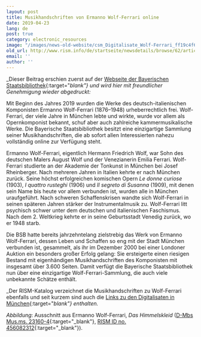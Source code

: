 ```yaml
---
layout: post
title: Musikhandschriften von Ermanno Wolf-Ferrari online
date: 2019-04-23
lang: de
post: true
category: electronic_resources
image: "/images/news-old-website/csm_Digitalisate_Wolf-Ferrari_ff19c4f675.png"
old_url: http://www.rism.info/de/startseite/newsdetails/browse/62/article/64/music-manuscripts-by-ermanno-wolf-ferrari-online.html
email: ''
author: ''
---
```


_Dieser Beitrag erschien zuerst auf der [Webseite der Bayerischen Staatsbibliothek](https://www.bsb-muenchen.de/en/article/musikhandschriften-von-ermanno-wolf-ferrari-online0-2844/){:target="_blank"} und wird hier mit freundlicher Genehmigung wieder abgedruckt:_

Mit Beginn des Jahres 2019 wurden die Werke des deutsch-italienischen Komponisten Ermanno Wolf-Ferrari (1876–1948) urheberrechtlich frei. Wolf-Ferrari, der viele Jahre in München lebte und wirkte, wurde vor allem als Opernkomponist bekannt, schuf aber auch zahlreiche kammermusikalische Werke. Die Bayerische Staatsbibliothek besitzt eine einzigartige Sammlung seiner Musikhandschriften, die ab sofort allen Interessierten nahezu vollständig online zur Verfügung steht.

Ermanno Wolf-Ferrari, eigentlich Hermann Friedrich Wolf, war Sohn des deutschen Malers August Wolf und der Venezianerin Emilia Ferrari. Wolf-Ferrari studierte an der Akademie der Tonkunst in München bei Josef Rheinberger. Nach mehreren Jahren in Italien kehrte er nach München zurück. Seine höchst erfolgreichen komischen Opern _Le donne curiose_ (1903), _I quattro rusteghi_ (1906) und _Il segreto di Susanna_ (1909), mit denen sein Name bis heute vor allem verbunden ist, wurden alle in München uraufgeführt. Nach schweren Schaffenskrisen wandte sich Wolf-Ferrari in seinen späteren Jahren stärker der Instrumentalmusik zu. Wolf-Ferrari litt psychisch schwer unter dem deutschen und italienischen Faschismus. Nach dem 2. Weltkrieg kehrte er in seine Geburtsstadt Venedig zurück, wo er 1948 starb.

Die BSB hatte bereits jahrzehntelang zielstrebig das Werk von Ermanno Wolf-Ferrari, dessen Leben und Schaffen so eng mit der Stadt München verbunden ist, gesammelt, als ihr im Dezember 2000 bei einer Londoner Auktion ein besonders großer Erfolg gelang: Sie ersteigerte einen riesigen Bestand mit eigenhändigen Musikhandschriften des Komponisten mit insgesamt über 3.600 Seiten. Damit verfügt die Bayerische Staatsbibliothek nun über eine einzigartige Wolf-Ferrari-Sammlung, die auch viele unbekannte Schätze enthält.

_Der RISM-Katalog verzeichnet die Musikhandschriften zu Wolf-Ferrari ebenfalls und seit kurzem sind auch die [Links zu den Digitalisaten in München](https://opac.rism.info/search?View=rism&author=Wolf-ferrari&siglum=D-Mbs){:target="_blank"} enthalten._

_Abbildung_: Ausschnitt aus Ermanno Wolf-Ferrari, _Das Himmelskleid_ ([D-Mbs Mus.ms. 23160-4](http://nbn-resolving.de/urn/resolver.pl?urn=urn:nbn:de:bvb:12-bsb00108321-1){:target="_blank"}, [RISM ID no. 456082312](https://opac.rism.info/search?id=456082312&View=rism){:target="_blank"}).


